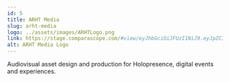```yaml
---
id: 5
title: ARHT Media
slug: arht-media
logo: ../assets/images/ARHTLogo.png
link: https://stage.comparascope.com/#view/eyJhbGciOiJFUzI1NiJ9.eyJpZCI6NDF9.7GESjnlUDJ5hwb7-5etxsGJv6BhPdv3Y2OM30l5a5DY3_OgRca7WQs9qe6uK_kM0-L5CHcuCiXffyT4TIInNoA
alt: ARHT Media Logo
---
```


Audiovisual asset design and production for Holopresence, digital events and experiences.